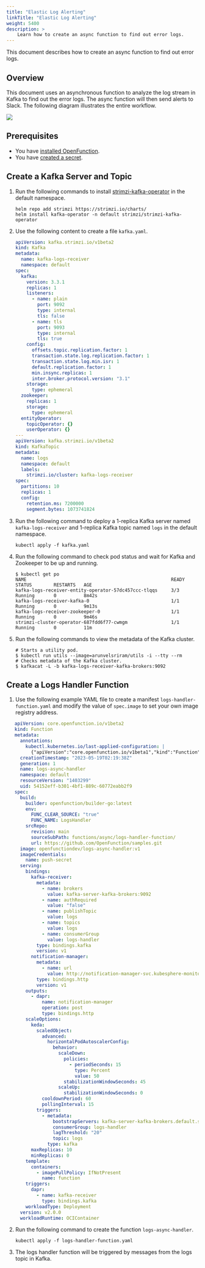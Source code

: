 ```yaml
---
title: "Elastic Log Alerting"
linkTitle: "Elastic Log Alerting"
weight: 5400
description: >	
    Learn how to create an async function to find out error logs.
---
```


This document describes how to create an async function to find out error logs.

## Overview

This document uses an asynchronous function to analyze the log stream in Kafka to find out the error logs. The async function will then send alerts to Slack. The following diagram illustrates the entire workflow.

![](/images/docs/en/best-practices/logs-handler-function/elastic-log-processing.png)

## Prerequisites

- You have [installed OpenFunction](../../getting-started/installation/).
- You have [created a secret](../../getting-started/quickstarts/prerequisites/).

## Create a Kafka Server and Topic

1. Run the following commands to install [strimzi-kafka-operator](https://github.com/strimzi/strimzi-kafka-operator) in the default namespace.

   ```shell
   helm repo add strimzi https://strimzi.io/charts/
   helm install kafka-operator -n default strimzi/strimzi-kafka-operator
   ```

2. Use the following content to create a file `kafka.yaml`.

   ```yaml
   apiVersion: kafka.strimzi.io/v1beta2
   kind: Kafka
   metadata:
     name: kafka-logs-receiver
     namespace: default
   spec:
     kafka:
       version: 3.3.1
       replicas: 1
       listeners:
         - name: plain
           port: 9092
           type: internal
           tls: false
         - name: tls
           port: 9093
           type: internal
           tls: true
       config:
         offsets.topic.replication.factor: 1
         transaction.state.log.replication.factor: 1
         transaction.state.log.min.isr: 1
         default.replication.factor: 1
         min.insync.replicas: 1
         inter.broker.protocol.version: "3.1"
       storage:
         type: ephemeral
     zookeeper:
       replicas: 1
       storage:
         type: ephemeral
     entityOperator:
       topicOperator: {}
       userOperator: {}
   ---
   apiVersion: kafka.strimzi.io/v1beta2
   kind: KafkaTopic
   metadata:
     name: logs
     namespace: default
     labels:
       strimzi.io/cluster: kafka-logs-receiver
   spec:
     partitions: 10
     replicas: 1
     config:
       retention.ms: 7200000
       segment.bytes: 1073741824
   ```

3. Run the following command to deploy a 1-replica Kafka server named `kafka-logs-receiver` and 1-replica Kafka topic named `logs` in the default namespace.

   ```shell
   kubectl apply -f kafka.yaml
   ```

4. Run the following command to check pod status and wait for Kafka and Zookeeper to be up and running.

   ```shell
   $ kubectl get po
   NAME                                                     READY   STATUS        RESTARTS   AGE
   kafka-logs-receiver-entity-operator-57dc457ccc-tlqqs     3/3     Running       0          8m42s
   kafka-logs-receiver-kafka-0                              1/1     Running       0          9m13s
   kafka-logs-receiver-zookeeper-0                          1/1     Running       0          9m46s
   strimzi-cluster-operator-687fdd6f77-cwmgm                1/1     Running       0          11m
   ```

5. Run the following commands to view the metadata of the Kafka cluster.

   ```shell
   # Starts a utility pod.
   $ kubectl run utils --image=arunvelsriram/utils -i --tty --rm
   # Checks metadata of the Kafka cluster.
   $ kafkacat -L -b kafka-logs-receiver-kafka-brokers:9092
   ```

## Create a Logs Handler Function

1. Use the following example YAML file to create a manifest `logs-handler-function.yaml` and modify the value of `spec.image` to set your own image registry address.

```yaml
   apiVersion: core.openfunction.io/v1beta2
   kind: Function
   metadata:
     annotations:
       kubectl.kubernetes.io/last-applied-configuration: |
         {"apiVersion":"core.openfunction.io/v1beta1","kind":"Function","metadata":{"annotations":{},"name":"logs-async-handler","namespace":"default"},"spec":{"build":{"builder":"openfunction/builder-go:latest","env":{"FUNC_CLEAR_SOURCE":"true","FUNC_NAME":"LogsHandler"},"srcRepo":{"revision":"main","sourceSubPath":"functions/async/logs-handler-function/","url":"https://github.com/OpenFunction/samples.git"}},"image":"openfunctiondev/logs-async-handler:v1","imageCredentials":{"name":"push-secret"},"serving":{"bindings":{"kafka-receiver":{"metadata":[{"name":"brokers","value":"kafka-server-kafka-brokers:9092"},{"name":"authRequired","value":"false"},{"name":"publishTopic","value":"logs"},{"name":"topics","value":"logs"},{"name":"consumerGroup","value":"logs-handler"}],"type":"bindings.kafka","version":"v1"},"notification-manager":{"metadata":[{"name":"url","value":"http://notification-manager-svc.kubesphere-monitoring-system.svc.cluster.local:19093/api/v2/alerts"}],"type":"bindings.http","version":"v1"}},"inputs":[{"component":"kafka-receiver","name":"kafka"}],"outputs":[{"component":"notification-manager","name":"notify","operation":"post"}],"runtime":"async","scaleOptions":{"keda":{"scaledObject":{"advanced":{"horizontalPodAutoscalerConfig":{"behavior":{"scaleDown":{"policies":[{"periodSeconds":15,"type":"Percent","value":50}],"stabilizationWindowSeconds":45},"scaleUp":{"stabilizationWindowSeconds":0}}}},"cooldownPeriod":60,"maxReplicaCount":10,"minReplicaCount":0,"pollingInterval":15}}},"template":{"containers":[{"imagePullPolicy":"IfNotPresent","name":"function"}]},"triggers":[{"metadata":{"bootstrapServers":"kafka-server-kafka-brokers.default.svc.cluster.local:9092","consumerGroup":"logs-handler","lagThreshold":"20","topic":"logs"},"type":"kafka"}]},"version":"v2.0.0"}}
     creationTimestamp: "2023-05-19T02:19:38Z"
     generation: 1
     name: logs-async-handler
     namespace: default
     resourceVersion: "1403299"
     uid: 54152eff-b301-4bf1-889c-60772eabb2f9
   spec:
     build:
       builder: openfunction/builder-go:latest
       env:
         FUNC_CLEAR_SOURCE: "true"
         FUNC_NAME: LogsHandler
       srcRepo:
         revision: main
         sourceSubPath: functions/async/logs-handler-function/
         url: https://github.com/OpenFunction/samples.git
     image: openfunctiondev/logs-async-handler:v1
     imageCredentials:
       name: push-secret
     serving:
       bindings:
         kafka-receiver:
           metadata:
             - name: brokers
               value: kafka-server-kafka-brokers:9092
             - name: authRequired
               value: "false"
             - name: publishTopic
               value: logs
             - name: topics
               value: logs
             - name: consumerGroup
               value: logs-handler
           type: bindings.kafka
           version: v1
         notification-manager:
           metadata:
             - name: url
               value: http://notification-manager-svc.kubesphere-monitoring-system.svc.cluster.local:19093/api/v2/alerts
           type: bindings.http
           version: v1
       outputs:
         - dapr:
             name: notification-manager
             operation: post
             type: bindings.http
       scaleOptions:
         keda:
           scaledObject:
             advanced:
               horizontalPodAutoscalerConfig:
                 behavior:
                   scaleDown:
                     policies:
                       - periodSeconds: 15
                         type: Percent
                         value: 50
                     stabilizationWindowSeconds: 45
                   scaleUp:
                     stabilizationWindowSeconds: 0
             cooldownPeriod: 60
             pollingInterval: 15
           triggers:
             - metadata:
                 bootstrapServers: kafka-server-kafka-brokers.default.svc.cluster.local:9092
                 consumerGroup: logs-handler
                 lagThreshold: "20"
                 topic: logs
               type: kafka
         maxReplicas: 10
         minReplicas: 0
       template:
         containers:
           - imagePullPolicy: IfNotPresent
             name: function
       triggers:
         dapr:
           - name: kafka-receiver
             type: bindings.kafka
       workloadType: Deployment
     version: v2.0.0
     workloadRuntime: OCIContainer
```

2. Run the following command to create the function `logs-async-handler`.

   ```shell
   kubectl apply -f logs-handler-function.yaml
   ```

3. The logs handler function will be triggered by messages from the logs topic in Kafka.
